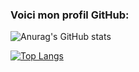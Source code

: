 ### Voici mon profil GitHub:

![Anurag's GitHub stats](https://github-readme-stats.vercel.app/api?username=gabincleaver&show_icons=true&theme=radical&locale=fr)

[![Top Langs](https://github-readme-stats.vercel.app/api/top-langs/?username=gabincleaver&layout=compact)](https://github.com/anuraghazra/github-readme-stats)
